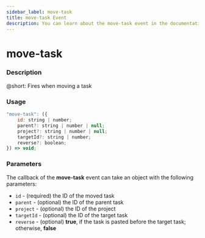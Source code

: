 ```yaml
---
sidebar_label: move-task
title: move-task Event
description: You can learn about the move-task event in the documentation of the DHTMLX JavaScript To Do List library. Browse developer guides and API reference, try out code examples and live demos, and download a free 30-day evaluation version of DHTMLX To Do List.
---
```


# move-task

### Description

@short: Fires when moving a task

### Usage

~~~js
"move-task": ({
    id: string | number;
    parent?: string | number | null;
    project?: string | number | null;
    targetId?: string | number;
    reverse?: boolean;
}) => void;
~~~

### Parameters

The callback of the **move-task** event can take an object with the following parameters:

- `id` - (required) the ID of the moved task
- `parent` - (optional) the ID of the parent task
- `project` - (optional) the ID of the project
- `targetId` - (optional) the ID of the target task
- `reverse` - (optional) **true**, if the task is pasted before the target task; otherwise, **false**